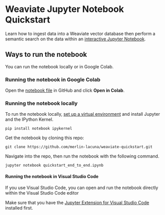 # Weaviate Jupyter Notebook Quickstart

Learn how to ingest data into a Weaviate vector database then perform a semantic search on the data within an [interactive Jupyter Notebook](quickstart_end_to_end.ipynb).


## Ways to run the notebook

You can run the notebook locally or in Google Colab.

### Running the notebook in Google Colab

Open the [notebook file](https://github.com/merlin-lacuna/weaviate-quickstart/blob/main/quickstart_end_to_end.ipynb) in GitHub and click **Open in Colab**.


### Running the notebook locally

To run the notebook locally, [set up a virtual environment](https://www.freecodecamp.org/news/how-to-setup-virtual-environments-in-python/) and install Jupyter and the IPython Kernel.

`pip install notebook ipykernel`

Get the notebook by cloning this repo:

`git clone https://github.com/merlin-lacuna/weaviate-quickstart.git`

Navigate into the repo, then run the notebook with the following command. 

`jupyter notebook quickstart_end_to_end.ipynb`

#### Running the notebook in Visual Studio Code

If you use Visual Studio Code, you can open and run the notebook directly within the Visual Studio Code editor

Make sure that you have the [Jupyter Extension for Visual Studio Code](https://marketplace.visualstudio.com/items?itemName=ms-toolsai.jupyter) installed first.
